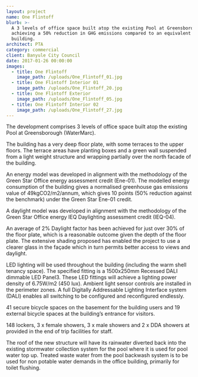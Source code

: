 ```yaml
---
layout: project
name: One Flintoff
blurb: >-
  A 3 levels of office space built atop the existing Pool at Greensborough
  achieving a 50% reduction in GHG emissions compared to an equivalent reference
  building.
architect: PTA
category: commercial
client: Banyule City Council
date: 2017-01-26 00:00:00
images:
  - title: One Flintoff
    image_path: /uploads/One_Flintoff_01.jpg
  - title: One Flintoff Interior 01
    image_path: /uploads/One_Flintoff_20.jpg
  - title: One Flintoff Exterior
    image_path: /uploads/One_Flintoff_05.jpg
  - title: One Flintoff Interior 02
    image_path: /uploads/One_Flintoff_27.jpg
---
```



The development comprises 3 levels of office space built atop the existing Pool at Greensborough (WaterMarc).

The building has a very deep floor plate, with some terraces to the upper floors. The terrace areas have planting boxes and a green wall suspended from a light weight structure and wrapping partially over the north facade of the building.

An energy model was developed in alignment with the methodology of the Green Star Office energy assessment credit (Ene-01). The modelled energy consumption of the building gives a normalised greenhouse gas emissions value of 49kgCO2/m2/annum, which gives 10 points (50% reduction against the benchmark) under the Green Star Ene-01 credit.

A daylight model was developed in alignment with the methodology of the Green Star Office energy IEQ Daylighting assessment credit (IEQ-04).

An average of 2% Daylight factor has been achieved for just over 30% of the floor plate, which is a reasonable outcome given the depth of the floor plate. The extensive shading proposed has enabled the project to use a clearer glass in the façade which in turn permits better access to views and daylight.

LED lighting will be used throughout the building (including the warm shell tenancy space). The specified fitting is a 1500x250mm Recessed DALI dimmable LED Panel3. These LED fittings will achieve a lighting power density of 6.75W/m2 (450 lux). Ambient light sensor controls are installed in the perimeter zones. A full Digitally Addressable Lighting Interface system (DALI) enables all switching to be configured and reconfigured endlessly.

41 secure bicycle spaces on the basement for the building users and 19 external bicycle spaces at the building’s entrance for visitors.

148 lockers, 3 x female showers, 3 x male showers and 2 x DDA showers at provided in the end of trip facilities for staff.

The roof of the new structure will have its rainwater diverted back into the existing stormwater collection system for the pool where it is used for pool water top up. Treated waste water from the pool backwash system is to be used for non potable water demands in the office building, primarily for toilet flushing.
